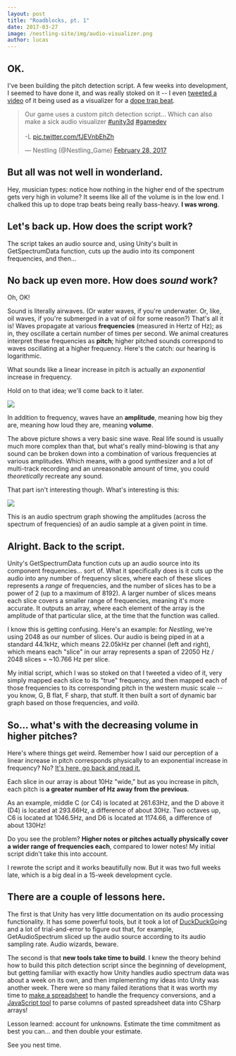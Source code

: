 ```yaml
---
layout: post
title: "Roadblocks, pt. 1"
date: 2017-03-27
image: /nestling-site/img/audio-visualizer.png
author: lucas
---
```


<h2>OK.</h2>

<p>I've been building the pitch detection script. A few weeks into development, I seemed to have done it, and was really stoked on it -- I even <a href='https://twitter.com/Nestling_Game/status/836382679662792704'>tweeted a video</a> of it being used as a visualizer for a <a href='https://mrcarmack.bandcamp.com/track/fire-no-payroll'>dope trap beat</a>.</p>

<blockquote class="twitter-tweet" data-lang="en"><p lang="en" dir="ltr">Our game uses a custom pitch detection script... Which can also make a sick audio visualizer <a href="https://twitter.com/hashtag/unity3d?src=hash">#unity3d</a> <a href="https://twitter.com/hashtag/gamedev?src=hash">#gamedev</a><br><br>-L <a href="https://t.co/fJEVnbEhZh">pic.twitter.com/fJEVnbEhZh</a></p>&mdash; Nestling (@Nestling_Game) <a href="https://twitter.com/Nestling_Game/status/836382679662792704">February 28, 2017</a></blockquote>
<script async src="//platform.twitter.com/widgets.js" charset="utf-8"></script>

<h2>But all was not well in wonderland.</h2>

<p>Hey, musician types: notice how nothing in the higher end of the spectrum gets very high in volume? It seems like all of the volume is in the low end. I chalked this up to dope trap beats being really bass-heavy. <b>I was wrong</b>.</p>

<h2>Let's back up. How does the script work?</h2>
<p>The script takes an audio source and, using Unity's built in GetSpectrumData function, cuts up the audio into its component frequencies, and then...</p>

<h2>No back up even more. How does <i>sound</i> work?</h2>
<p>Oh, OK!</p>

<p>Sound is literally airwaves. (Or water waves, if you're underwater. Or, like, oil waves, if you're submerged in a vat of oil for some reason?) That's all it is! Waves propagate at various <b>frequencies</b> (measured in Hertz of Hz); as in, they oscillate a certain number of times per second. We animal creatures interpret these frequencies as <b>pitch</b>; higher pitched sounds correspond to waves oscillating at a higher frequency. Here's the catch: our hearing is logarithmic. <div id='logarithmic'></div>What sounds like a linear increase in pitch is actually an <i>exponential</i> increase in frequency.</p>

<p>Hold on to that idea; we'll come back to it later.</p>

<img src='https://upload.wikimedia.org/wikipedia/commons/thumb/6/6d/Sine_waves_different_frequencies.svg/2250px-Sine_waves_different_frequencies.svg.png'/>

<p>In addition to frequency, waves have an <b>amplitude</b>, meaning how big they are, meaning how loud they are, meaning <b>volume</b>.</p>

<p>The above picture shows a very basic sine wave. Real life sound is usually much more complex than that, but what's really mind-blowing is that any sound can be broken down into a combination of various frequencies at various amplitudes. Which means, with a good synthesizer and a lot of multi-track recording and an unreasonable amount of time, you could <i>theoretically</i> recreate any sound.</p>

<p>That part isn't interesting though. What's interesting is this:</p>

<img src='https://upload.wikimedia.org/wikipedia/commons/4/4c/Square1000_spectrum.png'/>

<p>This is an audio spectrum graph showing the amplitudes (across the spectrum of frequencies) of an audio sample at a given point in time.</p>

<h2>Alright. Back to the script.</h2>
<p>Unity's GetSpectrumData function cuts up an audio source into its component frequencies... sort of. What it specifically does is it cuts up the audio into any number of frequency slices, where each of these slices represents a <i>range</i> of frequencies, and the number of slices has to be a power of 2 (up to a maximum of 8192). A larger number of slices means each slice covers a smaller range of frequencies, meaning it's more accurate. It outputs an array, where each element of the array is the amplitude of that particular slice, at the time that the function was called.</p>

<p>I know this is getting confusing. Here's an example: for <i>Nestling</i>, we're using 2048 as our number of slices. Our audio is being piped in at a standard 44.1kHz, which means 22.05kHz per channel (left and right), which means each "slice" in our array represents a span of 22050 Hz / 2048 slices = ~10.766 Hz per slice. </p>

<p>My initial script, which I was so stoked on that I tweeted a video of it, very simply mapped each slice to its "true" frequency, and then mapped each of those frequencies to its corresponding pitch in the western music scale -- you know, G, B flat, F sharp, that stuff. It then built a sort of dynamic bar graph based on those frequencies, and <i>voilà</i>.</p>

<h2>So... what's with the decreasing volume in higher pitches?</h2>

<p>Here's where things get weird. Remember how I said our perception of a linear increase in pitch corresponds physically to an exponential increase in frequency? No? <a href='#logarithmic'>It's here, go back and read it.</a></p>

<p>Each slice in our array is about 10Hz "wide," but as you increase in pitch, each pitch is <b>a greater number of Hz away from the previous</b>.</p>

<p>As an example, middle C (or C4) is located at 261.63Hz, and the D above it (D4) is located at 293.66Hz, a difference of about 30Hz. Two octaves up, C6 is located at 1046.5Hz, and D6 is located at 1174.66, a difference of about 130Hz!</p>

<p>Do you see the problem? <b>Higher notes or pitches actually physically cover a wider range of frequencies each</b>, compared to lower notes! My initial script didn't take this into account.</p>

<p>I rewrote the script and it works beautifully now. But it was two full weeks late, which is a big deal in a 15-week development cycle.</p>

<h2>There are a couple of lessons here.</h2>
<p>The first is that Unity has very little documentation on its audio processing functionality. It has some powerful tools, but it took a lot of <a href='https://duckduckgo.com'>DuckDuckGo</a>ing and a lot of trial-and-error to figure out that, for example, GetAudioSpectrum sliced up the audio source according to its audio sampling rate. Audio wizards, beware.</p>

<p>The second is that <b>new tools take time to build</b>. I knew the theory behind how to build this pitch detection script since the beginning of development, but getting familiar with exactly how Unity handles audio spectrum data was about a week on its own, and then implementing my ideas into Unity was another week. There were so many failed iterations that it was worth my time to <a href='https://docs.google.com/spreadsheets/d/1_5y5PHcWEorZX10GDdnKLC4XBsPvsO6shfln-wiCwXQ/edit?usp=sharing'>make a spreadsheet</a> to handle the frequency conversions, and a <a href='https://suprko.github.io/csharp_text-to-array-parser/'>JavaScript tool</a> to parse columns of pasted spreadsheet data into CSharp arrays!</p>

<p>Lesson learned: account for unknowns. Estimate the time commitment as best you can... and then double your estimate.</p>

<p>See you nest time.</p>
